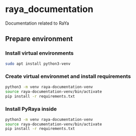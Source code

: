 # raya_documentation
Documentation related to RaYa

## Prepare environment
### Install virtual environments
```bash
sudo apt install python3-venv
```

### Create virtual environmet and install requirements
```bash
python3 -m venv raya-documentation-venv
source raya-documentation-venv/bin/activate
pip install -r requirements.txt
```

### Install PyRaya inside 
```bash
python3 -m venv raya-documentation-venv
source raya-documentation-venv/bin/activate
pip install -r requirements.txt
```